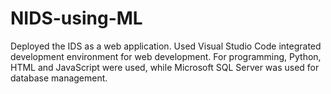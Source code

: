# NIDS-using-ML
Deployed the IDS as a web application. Used Visual Studio Code integrated development environment for web development. For programming, Python, HTML and JavaScript were used, while Microsoft SQL Server was used for database management.

